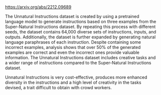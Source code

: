https://arxiv.org/abs/2212.09689

The Unnatural Instructions dataset is created by using a pretrained language model to generate instructions based on three examples from the Super-Natural Instructions dataset. By repeating this process with different seeds, the dataset contains 64,000 diverse sets of instructions, inputs, and outputs. Additionally, the dataset is further expanded by generating natural language paraphrases of each instruction. Despite containing some incorrect examples, analysis shows that over 50% of the generated examples are correct and even the incorrect ones provide valuable information. The Unnatural Instructions dataset includes creative tasks and a wider range of instructions compared to the Super-Natural Instructions dataset.

Unnatural Instructions is very cost-effective, produces more enhanced diversity in the instructions and a high level of creativity in the tasks devised, a trait difficult to obtain with crowd workers.